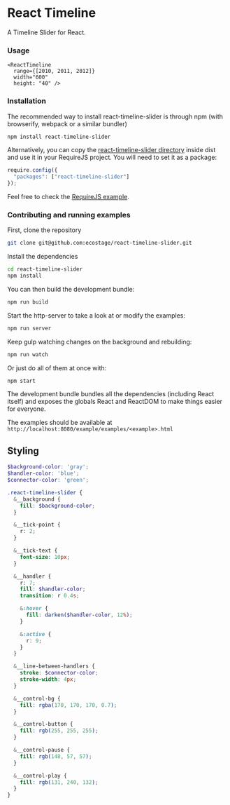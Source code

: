 React Timeline
=============

A Timeline Slider for React.

### Usage

```es6
<ReactTimeline 
  range={[2010, 2011, 2012]}
  width="600"
  height: "40" />
```

### Installation

The recommended way to install react-timeline-slider is through npm (with browserify, webpack or a similar bundler)

```bash
npm install react-timeline-slider
```

Alternatively, you can copy the [react-timeline-slider directory](dist/react-timeline-slider)
inside dist and use it in your RequireJS project. You will need to set it as a package:

```javascript
require.config({
  "packages": ["react-timeline-slider"]
});
```

Feel free to check the [RequireJS example](example/examples/requirejs/requirejs.html).

### Contributing and running examples

First, clone the repository

```bash
git clone git@github.com:ecostage/react-timeline-slider.git
```

Install the dependencies

```bash
cd react-timeline-slider
npm install
```

You can then build the development bundle:

```bash
npm run build
```

Start the http-server to take a look at or modify the examples:

```bash
npm run server
```

Keep gulp watching changes on the background and rebuilding:

```bash
npm run watch
```

Or just do all of them at once with:

```bash
npm start
```

The development bundle bundles all the dependencies (including React itself)
and exposes the globals React and ReactDOM to make things easier for everyone.

The examples should be available at `http://localhost:8080/example/examples/<example>.html`

## Styling

```scss
$background-color: 'gray';
$handler-color: 'blue';
$connector-color: 'green';

.react-timeline-slider {
  &__background {
    fill: $background-color;
  }

  &__tick-point {
    r: 2;
  }

  &__tick-text {
    font-size: 10px;
  }

  &__handler {
    r: 7;
    fill: $handler-color;
    transition: r 0.4s;

    &:hover {
      fill: darken($handler-color, 12%);
    }

    &:active {
      r: 9;
    }
  }

  &__line-between-handlers {
    stroke: $connector-color;
    stroke-width: 4px;
  }

  &__control-bg {
    fill: rgba(170, 170, 170, 0.7);
  }

  &__control-button {
    fill: rgb(255, 255, 255);
  }

  &__control-pause {
    fill: rgb(148, 57, 57);
  }

  &__control-play {
    fill: rgb(131, 240, 132);
  }
}
```
